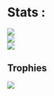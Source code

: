 # Stats :
![](https://github-readme-stats.vercel.app/api?username=asteriscos&theme=radical&hide_border=false&include_all_commits=false&count_private=false)<br/>
![](https://github-readme-streak-stats.herokuapp.com?user=asteriscos&theme=radical&mode=weekly)<br/>
![](https://github-readme-stats.vercel.app/api/top-langs/?username=asteriscos&theme=radical&hide_border=false&include_all_commits=false&count_private=false&layout=compact)

## Trophies
![](https://github-profile-trophy.vercel.app/?username=asteriscos&theme=radical&no-frame=false&no-bg=false&margin-w=4)
